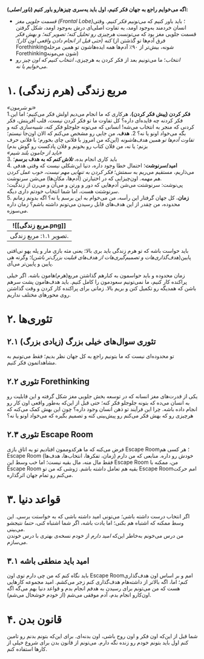 **اگه می‌خوایم راجع به جهان فکر کنیم، اول باید یه‌سری چیزهارو باور کنیم (_باور اصلی_):** 
- *قسمت جلویی مغز (Frontal Lobe)*؛ باید باور کنیم که *می‌تونیم فکر کنیم*. وقتی انسان خردمند به‌وجود اومد، یه تفاوت اصلی‌ای درش به‌وجود اومد، شکل گرفتن قسمت جلویی مغز بود که *می‌تونست هرچیزی رو تحلیل کنه؛ تصویر کنه؛ و بهش فکر کنه (حتی قبل از انجام دادن واقعی اون کار)؛* (فرق آدم‌ها تو گذشتن از Forethinkingشونه، بیش‌تر از ۹۰٪ آدم‌ها همه ایده‌هاشون تو همین مرحله Forethinkingشون می‌مونه)
- *انتخاب*؛ ما می‌تونیم بعد از فکر کردن به هرچیزی، *انتخاب کنیم که اون چیز رو می‌خوایم یا نه*.  
  
  
# ۱. مربع زندگی (هرم زندگی)
*«تو سَرمون»*  
1.**فکر کردن (پیش فکر کردن)**، هرکاری که ما انجام می‌دیم اولش فکر می‌کنیم؛ اما این فکر کردنه چه فایده‌ای داره؟ کل تفاوت ما تو فکر کردن نیست، قلب آفرینش، فکر کردنی که منجر به انتخاب می‌شه! انسانی که می‌تونه جلوجلو فکر کنه، شبیه‌سازی کنه و بگه می‌خواد اونو یا نه؟
2. **هدف**، من جایی رو مشخص می‌کنم که الان اون‌جا نیستم؛ *تفاوت آدم‌ها تو همین هدف‌هاشونه* (این‌که من امروز با فلانی چای بخورم؛ با فلانی حرف بزنم؛ یا نه، من فلان کتاب رو بخونم و فلان پادکست رو گوش بدم)  
*«باید از جامون بلند شیم»*  
3. باید کاری انجام بده، **_تلاش کنم_ که به هدف برسم**؛  
4. **امید/سرنوشت**؛ احتمال خطا وجود داره، دنیا این‌شکلی نیست که وقتی هدفی می‌ذاریم، مستقیم می‌ریم به سمتش؛ *فکر کردن به تنهایی مهم نیست، خوب عمل کردن هم مهمه*. اون‌چیزایی که در اختیارتن (آدم‌ها، مکان‌ها) می‌شن سرنوشت.  
پی‌نوشت: سرنوشتت می‌شن آدم‌هایی که دور و ورتن و می‌آن و می‌رن از زندگیت؛ سرنوشتت هست، اما شما انتخاب خودتم داری دیگه.  
5. **زمان**، کل جهان گرفتار این رأسه، من می‌خوام به این برسم یا نه؟ اگه بدونم زمانم محدوده، من چقدر از این هدف‌های قابل رسیدن می‌تونم داشته باشم؟ زمان داره می‌سوزه.

| ![[مربع زندگی.png]] |
|:--:| 
| تصویر ۱.۱: مربع زندگی. |
  
باید حواست باشه که تو هرم زندگی باید بری بالا؛ یعنی مثه بازی مار و پله یهو نی‌افتی پایین(*هدف‌گذاری‌هات و تصمیم‌گیری‌هات از هدف‌های قبلیت بزرگ‌تر باشن*)؛ وگرنه هی پایین و پایین‌تر می‌آی.
  
زمان محدوده و باید حواسمون به کنارهم گذاشتن مربع(هرم)هامون باشه. اگر خیلی پراکنده کار کنیم، ما نمی‌تونیم سعودمون را کامل کنیم. باید هدف‌هامون پشت سرهم باشن که همدیگه رو تکمیل کنن و بریم بالا. زمانی برای پراکنده کار کردن و وقت گذاشتن روی محورهای مختلف نداریم.


# ۲. تئوری‌ها
## ۲.۱ تئوری سوال‌های خیلی بزرگ (زیادی بزرگ) 
تو محدوده‌ای نیست که ما بتونیم راجع به کل جهان نظر بدیم؛ فقط می‌تونیم به مشاهداتمون فکر کنیم.  

## ۲.۲ تئوری Forethinking
یکی از قدرت‌های مغز انسانه که در توسعه بخش جلویی مغز شکل گرفته و این قابلیت رو به انسان می‌ده که بتونه جلوجلو فکر کنه؛ حتی قبل از این‌که به‌طور واقعی اون کار رو انجام داده باشه. چرا این فرآیند تو ذهن انسان وجود داره؟ چون این بهش کمک می‌کنه که هرچیزی رو که بهش فکر می‌کنم رو پیش‌بینی کنه و تصمیم بگیره که می‌خواد اونو یا نه؟

## ۲.۳ تئوری Escape Room
فرض می‌کنه که ما هرکدوممون افتادیم تو یه اتاق بازی Escape Room؛ هر کسی هم Escape Room خودش رو داره. منابعی که من دارم (زمان، تفکرها، انتخاب‌ها، هدف‌ها) فقط مال منه، مال بقیه نیست؛ اما خب وسط این Escape Room من، ممکنه با Escape Room بقیه هم تعامل داشته باشم. رَوشی که من تو Escape Roomامم حرکت می‌کنم رو تمام جهان اثرگذاره.  
  
# ۳. قواعد دنیا
اگر انتخاب درست داشته باشی؛ می‌تونی امید داشته باشی که به خواستت برسی. این وسط ممکنه که اشتباه هم بکنی؛ اما یادت باشه، اگر شما اشتباه کنی، *حتما* نتیجشو می‌بینی.  
من درس می‌خونم به‌خاطر این‌که *امید دارم* از خودم نسخه‌ی بهتری با درس خوندن می‌سازم.  
  
## ۳.۱ امید باید منطقی باشه
باید نگاه کنم که من چی دارم توی اون Escape Roomامم و بر اساس اون هدف‌گذاری کنم؛ اما، اگه بالاتر از داشته‌هام هدف‌گذاری کنم زجر می‌کشم. امید مجموعه کارهایی هست که من می‌تونم برای رسیدن به هدفم انجام بدم و قواعد دنیا بهم می‌گه اگه اون‌کارو انجام بدم، آدم موفقی می‌شم (از خودم خوشحال می‌شم).  
  
# ۴. قانون بدن
شما قبل از این‌که اون فکر و اون روح باشی، اون بدنه‌ای. برای این‌که بتونم بدنم رو تامین کنم اول باید بتونم خودم رو زنده نگه دارم. می‌تونم از قانون بدن برای شروع خیلی از کارها استفاده کنم.